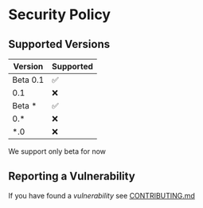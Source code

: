 # Security Policy

## Supported Versions

| Version | Supported          |
| ------- | ------------------ |
| Beta 0.1| :white_check_mark: |
| 0.1     | :x:                |
| Beta *  | :white_check_mark: |
| 0.*     | :x:                |
| *.0     | :x:                |

We support only beta for now

## Reporting a Vulnerability

If you have found a *vulnerability* see [CONTRIBUTING.md](https://github.com/Maximus019BG/DenINoshtAutoGroup/blob/dev/CONTRIBUTING.md)
